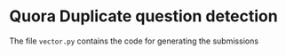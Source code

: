 # Quora Duplicate question detection
The file `vector.py` contains the code for generating the submissions
